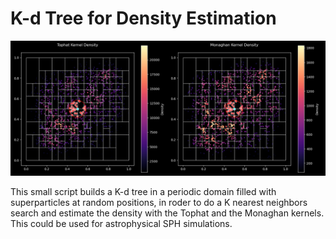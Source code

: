 # K-d Tree for Density Estimation

![Alt text](partition_dens.png)

This small script builds a K-d tree in a periodic domain filled with superparticles at random positions, in roder to do a K nearest neighbors search and estimate the density with the Tophat and the Monaghan kernels. This could be used for astrophysical SPH simulations.
